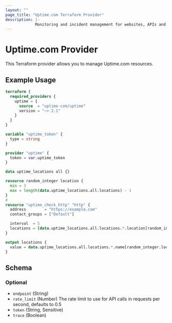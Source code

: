 ```yaml
---
layout: ""
page_title: "Uptime.com Terraform Provider"
description: |-
             Monitoring and incident management for websites, APIs and applications.
---
```


# Uptime.com Provider

This Terraform provider allows you to manage Uptime.com resources.

## Example Usage

```terraform
terraform {
  required_providers {
    uptime = {
      source  = "uptime-com/uptime"
      version = "~> 2.1"
    }
  }
}

variable "uptime_token" {
  type = string
}

provider "uptime" {
  token = var.uptime_token
}

data uptime_locations all {}

resource random_integer location {
  min = 3
  max = length(data.uptime_locations.all.locations) - 1
}
#
resource "uptime_check_http" "http" {
  address        = "https://example.com"
  contact_groups = ["Default"]

  interval  = 5
  locations = [data.uptime_locations.all.locations.*.location[random_integer.location.result]]
}

output locations {
  value = data.uptime_locations.all.locations.*.name[random_integer.location.result]
}
```

<!-- schema generated by tfplugindocs -->
## Schema

### Optional

- `endpoint` (String)
- `rate_limit` (Number) The rate limit to use for API calls in requests per second, defaults to 0.5
- `token` (String, Sensitive)
- `trace` (Boolean)
